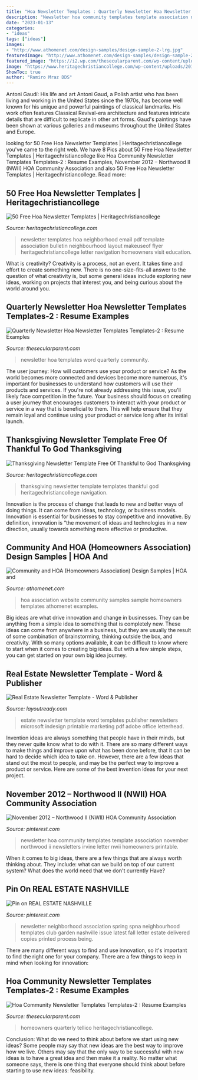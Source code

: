 ```yaml
---
title: "Hoa Newsletter Templates : Quarterly Newsletter Hoa Newsletter Templates Templates-2 : Resume Examples"
description: "Newsletter hoa community templates template association november northwood ii newsletters irvine letter nwii homeowners printable"
date: "2023-01-13"
categories:
- "ideas"
tags: ["ideas"]
images:
- "http://www.athomenet.com/design-samples/design-sample-2-lrg.jpg"
featuredImage: "http://www.athomenet.com/design-samples/design-sample-2-lrg.jpg"
featured_image: "https://i2.wp.com/thesecularparent.com/wp-content/uploads/2020/01/quarterly-newsletter-hoa-newsletter-templates.jpg"
image: "https://www.heritagechristiancollege.com/wp-content/uploads/2019/04/thanksgiving-newsletter-template-free-of-thanksgiving-newsletter-templates-happy-easter-of-thanksgiving-newsletter-template-free-1.png"
ShowToc: true
author: "Ramiro Mraz DDS"
---
```



Antoni Gaudí: His life and art
Antoni Gaud, a Polish artist who has been living and working in the United States since the 1970s, has become well known for his unique and powerful paintings of classical landmarks. His work often features Classical Revival-era architecture and features intricate details that are difficult to replicate in other art forms. Gaud's paintings have been shown at various galleries and museums throughout the United States and Europe.

	

		
looking for 50 Free Hoa Newsletter Templates | Heritagechristiancollege you've came to the right web. We have 8 Pics about 50 Free Hoa Newsletter Templates | Heritagechristiancollege like Hoa Community Newsletter Templates Templates-2 : Resume Examples, November 2012 – Northwood II (NWII) HOA Community Association and also 50 Free Hoa Newsletter Templates | Heritagechristiancollege. Read more:
		
    
## 50 Free Hoa Newsletter Templates | Heritagechristiancollege

<img loading=lazy src="https://www.heritagechristiancollege.com/wp-content/uploads/2019/05/free-hoa-newsletter-templates-of-13-free-newsletter-templates-you-can-print-or-email-as-pdf-of-free-hoa-newsletter-templates-1.jpg" onerror="this.onerror=null;this.src='https://tse3.mm.bing.net/th?id=OIP.CkzdVWLX2IOi3wUGTknVDQHaEr&amp;pid=15.1';" alt="50 Free Hoa Newsletter Templates | Heritagechristiancollege">

_Source: heritagechristiancollege.com_

>newsletter templates hoa neighborhood email pdf template association bulletin neighbourhood layout makeuseof flyer heritagechristiancollege letter navigation homeowners visit education. 

	

What is creativity?
Creativity is a process, not an event. It takes time and effort to create something new. There is no one-size-fits-all answer to the question of what creativity is, but some general ideas include exploring new ideas, working on projects that interest you, and being curious about the world around you.

    
## Quarterly Newsletter Hoa Newsletter Templates Templates-2 : Resume Examples

<img loading=lazy src="https://i2.wp.com/thesecularparent.com/wp-content/uploads/2019/12/hoa-newsletter-templates-word.jpg" onerror="this.onerror=null;this.src='https://tse4.mm.bing.net/th?id=OIP.xwURQ3_ont-SIwNyGymSYgHaE1&amp;pid=15.1';" alt="Quarterly Newsletter Hoa Newsletter Templates Templates-2 : Resume Examples">

_Source: thesecularparent.com_

>newsletter hoa templates word quarterly community. 

	

The user journey: How will customers use your product or service?
As the world becomes more connected and devices become more numerous, it's important for businesses to understand how customers will use their products and services. If you're not already addressing this issue, you'll likely face competition in the future.
Your business should focus on creating a user journey that encourages customers to interact with your product or service in a way that is beneficial to them. This will help ensure that they remain loyal and continue using your product or service long after its initial launch.

    
## Thanksgiving Newsletter Template Free Of Thankful To God Thanksgiving

<img loading=lazy src="https://www.heritagechristiancollege.com/wp-content/uploads/2019/04/thanksgiving-newsletter-template-free-of-thanksgiving-newsletter-templates-happy-easter-of-thanksgiving-newsletter-template-free-1.png" onerror="this.onerror=null;this.src='https://tse1.mm.bing.net/th?id=OIP.Q2qetdfbjU8ia3opgZrSzwHaKk&amp;pid=15.1';" alt="Thanksgiving Newsletter Template Free Of Thankful to God Thanksgiving">

_Source: heritagechristiancollege.com_

>thanksgiving newsletter template templates thankful god heritagechristiancollege navigation. 

	

Innovation is the process of change that leads to new and better ways of doing things. It can come from ideas, technology, or business models. Innovation is essential for businesses to stay competitive and innovative. By definition, innovation is “the movement of ideas and technologies in a new direction, usually towards something more effective or productive.

    
## Community And HOA (Homeowners Association) Design Samples | HOA And

<img loading=lazy src="http://www.athomenet.com/design-samples/design-sample-2-lrg.jpg" onerror="this.onerror=null;this.src='https://tse2.mm.bing.net/th?id=OIP.27RVvLWWqAuOYyIUwNp2IQEsDP&amp;pid=15.1';" alt="Community and HOA (Homeowners Association) Design Samples | HOA and">

_Source: athomenet.com_

>hoa association website community samples sample homeowners templates athomenet examples. 

	

Big ideas are what drive innovation and change in businesses. They can be anything from a simple idea to something that is completely new. These ideas can come from anywhere in a business, but they are usually the result of some combination of brainstorming, thinking outside the box, and creativity. With so many options available, it can be difficult to know where to start when it comes to creating big ideas. But with a few simple steps, you can get started on your own big idea journey.

    
## Real Estate Newsletter Template - Word &amp; Publisher

<img loading=lazy src="http://www.layoutready.com/images/superviews/RE0090301D-S.jpg" onerror="this.onerror=null;this.src='https://tse1.mm.bing.net/th?id=OIP.YlZzYVYd2hIDhiuv4dYEcwHaEl&amp;pid=15.1';" alt="Real Estate Newsletter Template - Word &amp; Publisher">

_Source: layoutready.com_

>estate newsletter template word templates publisher newsletters microsoft indesign printable marketing pdf adobe office letterhead. 

	

Invention ideas are always something that people have in their minds, but they never quite know what to do with it. There are so many different ways to make things and improve upon what has been done before, that it can be hard to decide which idea to take on. However, there are a few ideas that stand out the most to people, and may be the perfect way to improve a product or service. Here are some of the best invention ideas for your next project.

    
## November 2012 – Northwood II (NWII) HOA Community Association

<img loading=lazy src="https://i.pinimg.com/originals/4b/86/48/4b864850849bdfcd7a4ff4722e3e9403.jpg" onerror="this.onerror=null;this.src='https://tse3.mm.bing.net/th?id=OIP.QeT7AjjtiAEfYuCBVNE-fwHaJr&amp;pid=15.1';" alt="November 2012 – Northwood II (NWII) HOA Community Association">

_Source: pinterest.com_

>newsletter hoa community templates template association november northwood ii newsletters irvine letter nwii homeowners printable. 

	

When it comes to big ideas, there are a few things that are always worth thinking about. They include: what can we build on top of our current system? What does the world need that we don't currently Have?

    
## Pin On REAL ESTATE NASHVILLE

<img loading=lazy src="https://i.pinimg.com/736x/fe/4f/3d/fe4f3d8e485cf173baa865f7b246e267--neighborhood-association-newsletter-ideas.jpg" onerror="this.onerror=null;this.src='https://tse2.mm.bing.net/th?id=OIP.fNHLWU3G2QLGKpiIFqHtFQDpEs&amp;pid=15.1';" alt="Pin on REAL ESTATE NASHVILLE">

_Source: pinterest.com_

>newsletter neighborhood association spring spna neighbourhood templates club garden nashville issue latest fall letter estate delivered copies printed process being. 

	

There are many different ways to find and use innovation, so it's important to find the right one for your company. There are a few things to keep in mind when looking for innovation: 

    
## Hoa Community Newsletter Templates Templates-2 : Resume Examples

<img loading=lazy src="https://i2.wp.com/thesecularparent.com/wp-content/uploads/2020/01/quarterly-newsletter-hoa-newsletter-templates.jpg" onerror="this.onerror=null;this.src='https://tse1.mm.bing.net/th?id=OIP.nvT9aD3Ulc7D5p1AjPvPrQHaJk&amp;pid=15.1';" alt="Hoa Community Newsletter Templates Templates-2 : Resume Examples">

_Source: thesecularparent.com_

>homeowners quarterly tellico heritagechristiancollege. 

	

Conclusion: What do we need to think about before we start using new ideas?
Some people may say that new ideas are the best way to improve how we live. Others may say that the only way to be successful with new ideas is to have a great idea and then make it a reality. No matter what someone says, there is one thing that everyone should think about before starting to use new ideas: feasibility.

